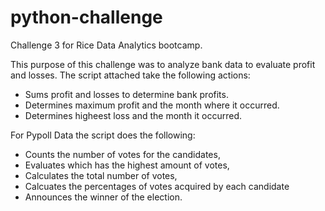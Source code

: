 # python-challenge
Challenge 3 for Rice Data Analytics bootcamp.

This purpose of this challenge was to analyze bank data to evaluate profit and losses. 
The script attached take the following actions:
- Sums profit and losses to determine bank profits.
- Determines maximum profit and the month where it occurred.
- Determines higheest loss and the month it occurred.


For Pypoll Data the script does the following:
- Counts the number of votes for the candidates, 
- Evaluates which has the highest amount of votes, 
- Calculates the total number of votes, 
- Calcuates the percentages of votes acquired by each candidate
- Announces the winner of the election.
